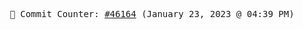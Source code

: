 <p align="center">
    <samp>
        📮 Commit Counter: <a href="https://github.com/Javascript-void0/Javascript-void0/commits/main">#46164</a> (January 23, 2023 @ 04:39 PM)
    </samp>
</p>